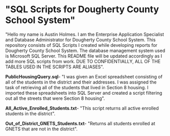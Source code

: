 # "SQL Scripts for Dougherty County School System"
"Hello my name is Austin Holmes. I am the Enterprise Application Specialist and Database Administrator for Dougherty County School System. This repository consists of SQL Scripts I created while developing reports for Dougherty County School System. The database management system used is Microsoft SQL Server. This README file will be updated accordingly as I add more SQL scripts from work. DUE TO CONFIDENTIALLY, ALL OF THE TABLES USED IN THE SCRIPTS ARE ALIASES".

**PublicHousingQuery.sql**- "I was given an Excel spreadsheet consisting of all of the students in the district and their addresses. I was assigned the task of retrieving all of the students that lived in Section 8 housing. I imported these spreadsheets into SQL Server and created a script filtering out all the streets that were Section 8 housing".                                                                               


**All_Active_Enrolled_Students.txt**- "This script returns all active enrolled students in the district". 


**Out_of_District_GNETS_Students.txt**- "Returns all students enrolled at GNETS that are not in the district".
